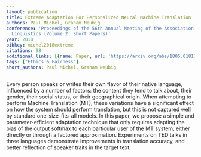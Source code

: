 ```yaml
---
layout: publication
title: Extreme Adaptation For Personalized Neural Machine Translation
authors: Paul Michel, Graham Neubig
conference: 'Proceedings of the 56th Annual Meeting of the Association for Computational
  Linguistics (Volume 2: Short Papers)'
year: 2018
bibkey: michel2018extreme
citations: 98
additional_links: [{name: Paper, url: 'https://arxiv.org/abs/1805.01817'}]
tags: ["Ethics & Fairness"]
short_authors: Paul Michel, Graham Neubig
---
```

Every person speaks or writes their own flavor of their native language,
influenced by a number of factors: the content they tend to talk about, their
gender, their social status, or their geographical origin.
  When attempting to perform Machine Translation (MT), these variations have a
significant effect on how the system should perform translation, but this is
not captured well by standard one-size-fits-all models.
  In this paper, we propose a simple and parameter-efficient adaptation
technique that only requires adapting the bias of the output softmax to each
particular user of the MT system, either directly or through a factored
approximation.
  Experiments on TED talks in three languages demonstrate improvements in
translation accuracy, and better reflection of speaker traits in the target
text.